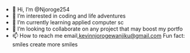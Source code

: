 - 👋 Hi, I’m @Njoroge254
- 👀 I’m interested in coding and life adventures
- 🌱 I’m currently learning applied computer sc
- 💞️ I’m looking to collaborate on any project that may boost my portfo
- 📫 How to reach me  email,kevinnjorogewanjiku@gmail.com
  Fun fact: smiles create more smiles

<!---
Njoroge254/Njoroge254 is a ✨ special ✨ repository because its `README.md` (this file) appears on your GitHub profile.
You can click the Preview link to take a look at your changes.
--->
